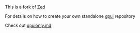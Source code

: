 
This is a fork of [Zed](https://github.com/zed-industries/zed)

For details on how to create your own standalone [gpui](https://www.gpui.rs/) repository

Check out [gpuionly.md](https://github.com/stormasm/zednotes/blob/main/gpuionly.md)
